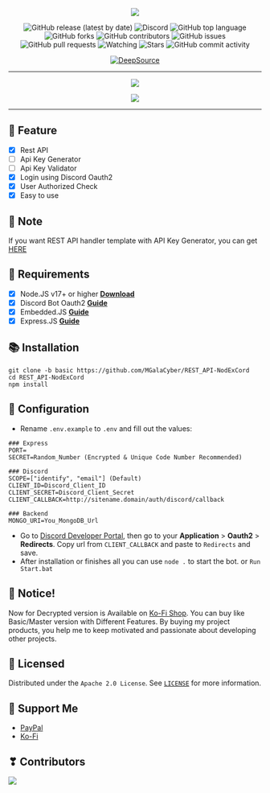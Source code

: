 <p align="center">
<img src="https://capsule-render.vercel.app/api?type=waving&color=gradient&height=200&section=header&text=REST-API-DISCORD&fontSize=80&fontAlignY=35&animation=twinkling&fontColor=gradient"/> </a> 
</p>

<div align="center">
  
  ![GitHub release (latest by date)](https://img.shields.io/github/v/release/MGalaCyber/REST_API-NodExCord?style=for-the-badge)
  ![Discord](https://img.shields.io/discord/826406117658853417?logo=discord&style=for-the-badge)
  ![GitHub top language](https://img.shields.io/github/languages/top/MGalaCyber/REST_API-NodExCord?logo=javascript&style=for-the-badge)
  ![GitHub forks](https://img.shields.io/github/forks/MGalaCyber/REST_API-NodExCord?logo=github&style=for-the-badge)
  ![GitHub contributors](https://img.shields.io/github/contributors/MGalaCyber/REST_API-NodExCord?logo=github&style=for-the-badge)
  ![GitHub issues](https://img.shields.io/github/issues/MGalaCyber/REST_API-NodExCord?logo=github&style=for-the-badge)
  ![GitHub pull requests](https://img.shields.io/github/issues-pr/MGalaCyber/REST_API-NodExCord?logo=github&style=for-the-badge)
  ![Watching](https://img.shields.io/github/watchers/MGalaCyber/REST_API-NodExCord?style=for-the-badge)
  ![Stars](https://img.shields.io/github/stars/MGalaCyber/REST_API-NodExCord?style=for-the-badge)
  ![GitHub commit activity](https://img.shields.io/github/commit-activity/m/MGalaCyber/REST_API-NodExCord?style=for-the-badge)
  
</div>

<div align="center">

[![DeepSource](https://deepsource.io/gh/MGalaCyber/REST_API-NodExCord.svg/?label=active+issues&show_trend=true&token=vmwTEHQFGMlG6rjbmPBk-COL)](https://deepsource.io/gh/MGalaCyber/REST_API-NodExCord/?ref=repository-badge)

</div>

----------

<p align="center"> 
  <a href="https://discord.gg/VzGNhtmmfB" target="_blank"> <img src="https://discordapp.com/api/guilds/826406117658853417/widget.png?style=banner2"/> </a> 
</p>

<p align="center"> 
  <a href="https://ko-fi.com/galaxd1274" target="_blank"> <img src="https://ko-fi.com/img/githubbutton_sm.svg"/> </a>
</p>

----------

## 📑 Feature
- [x] Rest API
- [ ] Api Key Generator
- [ ] Api Key Validator
- [x] Login using Discord Oauth2
- [x] User Authorized Check
- [x] Easy to use

## 📌 Note
If you want REST API handler template with API Key Generator, you can get [HERE](https://github.com/MGalaCyber/REST_API-NodExCord/tree/master)

## 📎 Requirements

- [x] Node.JS v17+ or higher **[Download](https://nodejs.org/en/download)**
- [x] Discord Bot Oauth2 **[Guide](https://discord.com/developers/docs/topics/oauth2)**
- [x] Embedded.JS **[Guide](https://ejs.co)**
- [x] Express.JS **[Guide](https://expressjs.com)**

## 📚 Installation

```
git clone -b basic https://github.com/MGalaCyber/REST_API-NodExCord
cd REST_API-NodExCord
npm install
```

## 📄 Configuration

- Rename `.env.example` to `.env` and fill out the values:

```env
### Express
PORT=
SECRET=Random_Number (Encrypted & Unique Code Number Recommended)

### Discord
SCOPE=["identify", "email"] (Default)
CLIENT_ID=Discord_Client_ID
CLIENT_SECRET=Discord_Client_Secret
CLIENT_CALLBACK=http://sitename.domain/auth/discord/callback

### Backend
MONGO_URI=You_MongoDB_Url
```
- Go to [Discord Developer Portal](https://discord.com/developers/applications), then go to your **Application** > **Oauth2** > **Redirects**. Copy url from `CLIENT_CALLBACK` and paste to `Redirects` and save.
- After installation or finishes all you can use `node .` to start the bot. or `Run Start.bat`

## 🔔 Notice!
Now for Decrypted version is Available on [Ko-Fi Shop](https://ko-fi.com/galaxd1274/shop). You can buy like Basic/Master version with Different Features. By buying my project products, you help me to keep motivated and passionate about developing other projects.

## 🔐 Licensed

Distributed under the `Apache 2.0 License`. See [`LICENSE`](https://github.com/MGalaCyber/REST_API-NodExCord/blob/basic/LICENSE) for more information.

## 💝 Support Me

- [PayPal](https://paypal.me/IBManggala)
- [Ko-Fi](https://ko-fi.com/galaxd1274)

## ❣ Contributors

<a href="https://github.com/MGalaCyber/REST_API-NodExCord/graphs/contributors">
  <img src="https://contributors-img.web.app/image?repo=MGalaCyber/REST_API-NodExCord" />
</a>
